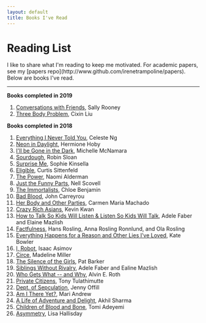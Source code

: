 ```yaml
---
layout: default
title: Books I've Read
---
```


<h1 class="owner-name">Reading List</h1>
I like to share what I'm reading to keep me motivated. For academic papers, see my [papers repo](http://www.github.com/irenetrampoline/papers). Below are books I've read.

<hr>
<!-- **Currently reading**
 * [The Heart](https://amzn.to/2McxrM6), Maylis de Keranga
 * [Evicted: Poverty and Profit in the American City](https://amzn.to/2xO0Vh7), Matthew Desmond
 * [Phishing for Phools: The Economics of Manipulation and Deception](https://amzn.to/2JncSMa), George Akerlof and Robert Shiller
 * [The $800 Million Pill: The Truth behind the Cost of New Drugs](https://amzn.to/2kSSnwe), Merrill Goozner
 -->

**Books completed in 2019**
 1. [Conversations with Friends](https://www.amazon.com/Conversations-Friends-Novel-Sally-Rooney/dp/0451499050), Sally Rooney
 2. [Three Body Problem](https://www.amazon.com/Three-Body-Problem-Cixin-Liu/dp/0765382032/), Cixin Liu

**Books completed in 2018**
 1. [Everything I Never Told You](https://amzn.to/2xQYz16), Celeste Ng
 2. [Neon in Daylight](https://amzn.to/2xOMkC8), Hermione Hoby
 3. [I'll be Gone in the Dark](https://amzn.to/2Jnw6RO), Michelle McNamara
 4. [Sourdough](https://amzn.to/2xYnNeb), Robin Sloan
 5. [Surprise Me](https://amzn.to/2PGtj8A), Sophie Kinsella
 6. [Eligible](https://amzn.to/2PEfRlz), Curtis Sittenfeld
 7. [The Power](https://amzn.to/2JrKfRn), Naomi Alderman
 8. [Just the Funny Parts](https://amzn.to/2JiR4Be), Nell Scovell
 9. [The Immortalists](https://amzn.to/2xQKtwA), Chloe Benjamin
 10. [Bad Blood](https://amzn.to/2JB9fp6), John Carreyrou
 11. [Her Body and Other Parties](https://amzn.to/2JkxRiz), Carmen Maria Machado
 12. [Crazy Rich Asians](https://amzn.to/2y2Wr6m), Kevin Kwan
 13. [How to Talk So Kids Will Listen & Listen So Kids Will Talk](https://amzn.to/2MxWtXa), Adele Faber and Elaine Mazlish
 14. [Factfulness](https://amzn.to/2LyB3rP), Hans Rosling, Anna Rosling Ronnlund, and Ola Rosling
 15. [Everything Happens for a Reason and Other Lies I’ve Loved](https://amzn.to/2M71kgS), Kate Bowler
 16. [I, Robot](https://amzn.to/2LIGa8s), Isaac Asimov
 17. [Circe](https://amzn.to/2rEUVRQ), Madeline Miller
 18. [The Silence of the Girls](https://amzn.to/2xozxTB), Pat Barker
 19. [Siblings Without Rivalry](https://amzn.to/2yTN1aN), Adele Faber and Ealine Mazlish
 20. [Who Gets What -- and Why](https://amzn.to/2zqpQVw), Alvin E. Roth
 21. [Private Citizens](https://amzn.to/2PBs6iZ), Tony Tulathimutte
 22. [Dept. of Sepculation](https://amzn.to/2URGvLL), Jenny Offill
 23. [Am I There Yet?](https://amzn.to/2PLLpGn), Mari Andrew
 24. [A Life of Adventure and Delight](https://amzn.to/2UZID4i), Akhil Sharma
 25. [Children of Blood and Bone](https://amzn.to/2V0H9GU), Tomi Adeyemi
 26. [Asymmetry](https://amzn.to/2V5OhBL), Lisa Hallisday